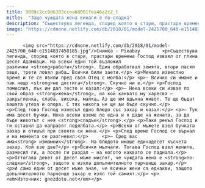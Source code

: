 ```yaml
---
title: 9899c2cc9d6383ccea68061fea46a2c2_t
mitle:  "Защо чуждата жена винаги е по-сладка"
description: "Съществува легенда, според която в стари, прастари времена Господ изваял от глина десет Адамовци. На всеки един той възложил различни работи. Един обработвал земята, втори пасял овце, трети ловял риба… Всички били заети. Минало известно време и те се явили пред своя Отец с молба: – Всичко си имаме и пак нещо не достига. Скучно ни е. …"
image: "https://cdnone.netlify.com/db/2018/01/model-2425700_640-e1514837458185.jpg"
---
```


          <img src="https://cdnone.netlify.com/db/2018/01/model-2425700_640-e1514837458185.jpg"/>Снимка - Pixabay        <p>Съществува легенда, според която в стари, прастари времена Господ изваял от глина десет Адамовци. На всеки един той възложил различни <strong>работи</strong>. Един обработвал земята, втори пасял овце, трети ловял риба… Всички били заети.</p> <p>Минало известно време и те се явили пред своя Отец с молба:</p> <p>– Всичко си имаме и пак нещо <strong>не достига</strong>. Скучно ни е.</p> <p>Господ помислил, пък им дал тесто и казал:</p> <p>– Нека всеки си извае по свой образ <strong>жена</strong>, на кой каквато му харесва – закръгленка, слаба, висока, малка… Аз ще им вдъхна живот. Те ще бъдат вашата утеха и опора. С тях никога не ще ви бъде скучно.</p>     <p>След това Господ изнесъл едно блюдо със захар и казал:</p> <p>– Тук има десет бучки. Нека всеки вземе по една и я даде на жената, за да бъде животът с нея <strong>сладък</strong>.</p> <p>Така рекъл Господ и ги оставил да направят подялбата.</p> <p>Всеки от мъжете взел бучката захар и отишъл при своята си жена.</p> <p>След време Господ се върнал и на момента се разгневил:</p>     <p>– Сред вас има<strong> измамник</strong>. На блюдото имаше единадесет късчета захар. Кой взе две?</p> <p>Всички мълчали. Тогава Господ взел жените, размесил ги, а после ги раздал – на когото каквато се паднала.</p> <p>Оттогава девет от десет мъже мислят, че чуждата жена е <strong>по-сладка</strong>, защото е изяла допълнителното парченце захар.</p> <p>И само един от десет мъже знае, че всички жени са еднакви, защото допълнителното парченце захар е изял той самият.</p> <p><em>Източник: gnezdoto.net</em></p>        